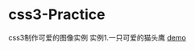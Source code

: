 # css3-Practice
css3制作可爱的图像实例
实例1.一只可爱的猫头鹰
[demo](https://xiaoyingbaby.github.io/css3-Practice/猫头鹰/css3制作猫头鹰.html)
